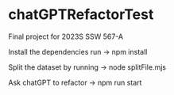 # chatGPTRefactorTest
Final project for 2023S SSW 567-A

Install the dependencies 
run -> npm install 

Split the dataset by running 
-> node splitFile.mjs

Ask chatGPT to refactor 
-> npm run start
